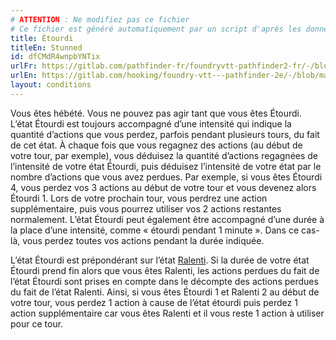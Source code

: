 ```yaml
---
# ATTENTION : Ne modifiez pas ce fichier
# Ce fichier est généré automatiquement par un script d'après les données du module Foundry VTT officiel et de sa traduction
title: Étourdi
titleEn: Stunned
id: dfCMdR4wnpbYNTix
urlFr: https://gitlab.com/pathfinder-fr/foundryvtt-pathfinder2-fr/-/blob/master/data/conditionitems/dfCMdR4wnpbYNTix.htm
urlEn: https://gitlab.com/hooking/foundry-vtt---pathfinder-2e/-/blob/master/packs/data/conditionitems.db/stunned.json
layout: conditions
---
```

Vous êtes hébété. Vous ne pouvez pas agir tant que vous êtes Étourdi. L’état Étourdi est toujours accompagné d’une intensité qui indique la quantité d’actions que vous perdez, parfois pendant plusieurs tours, du fait de cet état. À chaque fois que vous regagnez des actions (au début de votre tour, par exemple), vous déduisez la quantité d’actions regagnées de l’intensité de votre état Étourdi, puis déduisez l’intensité de votre état par le nombre d’actions que vous avez perdues. Par exemple, si vous êtes Étourdi 4, vous perdez vos 3 actions au début de votre tour et vous devenez alors Étourdi 1. Lors de votre prochain tour, vous perdrez une action supplémentaire, puis vous pourrez utiliser vos 2 actions restantes normalement. L’état Étourdi peut également être accompagné d’une durée à la place d’une intensité, comme « étourdi pendant 1 minute ». Dans ce cas-là, vous perdez toutes vos actions pendant la durée indiquée.  
  
L’état Étourdi est prépondérant sur l’état [Ralenti](ralenti.html). Si la durée de votre état Étourdi prend fin alors que vous êtes Ralenti, les actions perdues du fait de l’état Étourdi sont prises en compte dans le décompte des actions perdues du fait de l’état Ralenti. Ainsi, si vous êtes Étourdi 1 et Ralenti 2 au début de votre tour, vous perdez 1 action à cause de l’état étourdi puis perdez 1 action supplémentaire car vous êtes Ralenti et il vous reste 1 action à utiliser pour ce tour.
